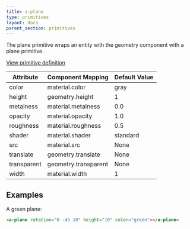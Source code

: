 ```yaml
---
title: a-plane
type: primitives
layout: docs
parent_section: primitives
---
```


The plane primitive wraps an entity with the geometry component with a plane
primitive.

[View primitive definition](https://github.com/aframevr/aframe/blob/master/elements/templates/a-camera.html)

| Attribute   | Component Mapping    | Default Value |
| ---------   | -----------------    | ------------- |
| color       | material.color       | gray          |
| height      | geometry.height      | 1             |
| metalness   | material.metalness   | 0.0           |
| opacity     | material.opacity     | 1.0           |
| roughness   | material.roughness   | 0.5           |
| shader      | material.shader      | standard      |
| src         | material.src         | None          |
| translate   | geometry.translate   | None          |
| transparent | geometry.transparent | None          |
| width       | material.width       | 1             |

## Examples

A green plane:

```html
<a-plane rotation="0 -45 10" height="10" color="green"></a-plane>
```
